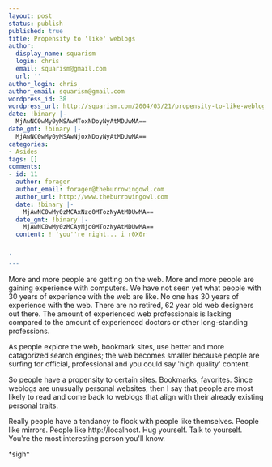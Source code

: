 ```yaml
---
layout: post
status: publish
published: true
title: Propensity to 'like' weblogs
author:
  display_name: squarism
  login: chris
  email: squarism@gmail.com
  url: ''
author_login: chris
author_email: squarism@gmail.com
wordpress_id: 38
wordpress_url: http://squarism.com/2004/03/21/propensity-to-like-weblogs/
date: !binary |-
  MjAwNC0wMy0yMSAwMToxNDoyNyAtMDUwMA==
date_gmt: !binary |-
  MjAwNC0wMy0yMSAwNjoxNDoyNyAtMDUwMA==
categories:
- Asides
tags: []
comments:
- id: 11
  author: forager
  author_email: forager@theburrowingowl.com
  author_url: http://www.theburrowingowl.com
  date: !binary |-
    MjAwNC0wMy0zMCAxNzo0MTozNyAtMDUwMA==
  date_gmt: !binary |-
    MjAwNC0wMy0zMCAyMjo0MTozNyAtMDUwMA==
  content: ! 'you''re right... i r0X0r


'
---
```

<p>More and more people are getting on the web.  More and more people are gaining experience with computers.  We have not seen yet what people with 30 years of experience with the web are like.  No one has 30 years of experience with the web.  There are no retired, 62 year old web designers out there.  The amount of experienced web professionals is lacking compared to the amount of experienced doctors or other long-standing professions.</p>
<p>As people explore the web, bookmark sites, use better and more catagorized search engines; the web becomes smaller because people are surfing for official, professional and you could say 'high quality' content.</p>
<p>So people have a propensity to certain sites.  Bookmarks, favorites.  Since weblogs are unusually personal websites, then I say that people are most likely to read and come back to weblogs that align with their already existing personal traits.</p>
<p>Really people have a tendancy to flock with people like themselves.  People like mirrors.  People like http://localhost.  Hug yourself.  Talk to yourself.  You're the most interesting person you'll know.</p>
<p>*sigh*</p>
